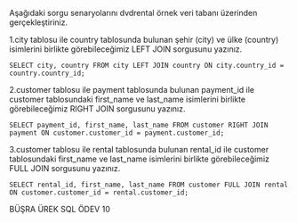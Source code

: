 Aşağıdaki sorgu senaryolarını dvdrental örnek veri tabanı üzerinden gerçekleştiriniz.  

1.city tablosu ile country tablosunda bulunan şehir (city) ve ülke (country) isimlerini birlikte görebileceğimiz LEFT JOIN sorgusunu yazınız.  

`SELECT city, country FROM city LEFT JOIN country ON
city.country_id = country.country_id;`  

2.customer tablosu ile payment tablosunda bulunan payment_id ile customer tablosundaki first_name ve last_name isimlerini birlikte görebileceğimiz RIGHT JOIN sorgusunu yazınız.  

`SELECT payment_id, first_name, last_name FROM customer RIGHT JOIN payment ON
customer.customer_id = payment.customer_id;`  

3.customer tablosu ile rental tablosunda bulunan rental_id ile customer tablosundaki first_name ve last_name isimlerini birlikte görebileceğimiz FULL JOIN sorgusunu yazınız.  

`SELECT rental_id, first_name, last_name FROM customer
FULL JOIN rental ON customer.customer_id = rental.customer_id;`  

BÜŞRA ÜREK SQL ÖDEV 10 